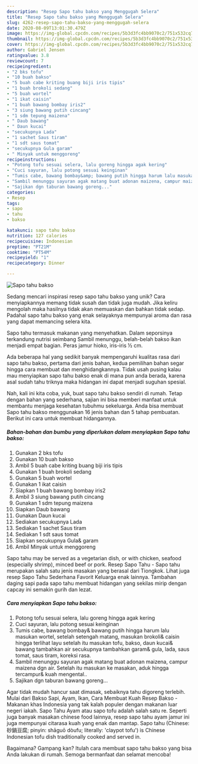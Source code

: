 ```yaml
---
description: "Resep Sapo tahu bakso yang Menggugah Selera"
title: "Resep Sapo tahu bakso yang Menggugah Selera"
slug: 4262-resep-sapo-tahu-bakso-yang-menggugah-selera
date: 2020-08-09T13:01:30.479Z
image: https://img-global.cpcdn.com/recipes/5b3d3fc4bb9070c2/751x532cq70/sapo-tahu-bakso-foto-resep-utama.jpg
thumbnail: https://img-global.cpcdn.com/recipes/5b3d3fc4bb9070c2/751x532cq70/sapo-tahu-bakso-foto-resep-utama.jpg
cover: https://img-global.cpcdn.com/recipes/5b3d3fc4bb9070c2/751x532cq70/sapo-tahu-bakso-foto-resep-utama.jpg
author: Gabriel Jensen
ratingvalue: 3.8
reviewcount: 7
recipeingredient:
- "2 bks tofu"
- "10 buah bakso"
- "5 buah cabe kriting buang biji iris tipis"
- "1 buah brokoli sedang"
- "5 buah wortel"
- "1 ikat caisin"
- "1 buah bawang bombay iris2"
- "3 siung bawang putih cincang"
- "1 sdm tepung maizena"
- " Daub bawang"
- " Daun kucai"
- "secukupnya Lada"
- "1 sachet Saus tiram"
- "1 sdt saus tomat"
- "secukupnya Gula garam"
- " Minyak untuk menggoreng"
recipeinstructions:
- "Potong tofu sesuai selera, lalu goreng hingga agak kering"
- "Cuci sayuran, lalu potong sesuai keinginan"
- "Tumis cabe, bawang bombay&amp; bawang putih hingga harum lalu masukan wortel, setelah setengah matang, masukan brokoli&amp; caisin hingga terlihat layu setelah itu masukan tofu, bakso, daun kucai&amp; bawang tambahkan air secukupnya tambahkan garam&amp; gula, lada, saus tomat, saus tiram, koreksi rasa."
- "Sambil menunggu sayuran agak matang buat adonan maizena, campur maizena dgn air. Setelah itu masukan ke masakan, aduk hingga tercampur&amp; kuah mengental.."
- "Sajikan dgn taburan bawang goreng..."
categories:
- Resep
tags:
- sapo
- tahu
- bakso

katakunci: sapo tahu bakso 
nutrition: 127 calories
recipecuisine: Indonesian
preptime: "PT21M"
cooktime: "PT54M"
recipeyield: "1"
recipecategory: Dinner

---
```



![Sapo tahu bakso](https://img-global.cpcdn.com/recipes/5b3d3fc4bb9070c2/751x532cq70/sapo-tahu-bakso-foto-resep-utama.jpg)

Sedang mencari inspirasi resep sapo tahu bakso yang unik? Cara menyiapkannya memang tidak susah dan tidak juga mudah. Jika keliru mengolah maka hasilnya tidak akan memuaskan dan bahkan tidak sedap. Padahal sapo tahu bakso yang enak selayaknya mempunyai aroma dan rasa yang dapat memancing selera kita.

Sapo tahu termasuk makanan yang menyehatkan. Dalam seporsinya terkandung nutrisi seimbang Sambil menunggu, belah-belah bakso ikan menjadi empat bagian. Peras jamur hioko, iris-iris ½ cm.

Ada beberapa hal yang sedikit banyak mempengaruhi kualitas rasa dari sapo tahu bakso, pertama dari jenis bahan, kedua pemilihan bahan segar hingga cara membuat dan menghidangkannya. Tidak usah pusing kalau mau menyiapkan sapo tahu bakso enak di mana pun anda berada, karena asal sudah tahu triknya maka hidangan ini dapat menjadi suguhan spesial.


Nah, kali ini kita coba, yuk, buat sapo tahu bakso sendiri di rumah. Tetap dengan bahan yang sederhana, sajian ini bisa memberi manfaat untuk membantu menjaga kesehatan tubuhmu sekeluarga. Anda bisa membuat Sapo tahu bakso menggunakan 16 jenis bahan dan 5 tahap pembuatan. Berikut ini cara untuk membuat hidangannya.

<!--inarticleads1-->

##### Bahan-bahan dan bumbu yang diperlukan dalam menyiapkan Sapo tahu bakso:

1. Gunakan 2 bks tofu
1. Gunakan 10 buah bakso
1. Ambil 5 buah cabe kriting buang biji iris tipis
1. Gunakan 1 buah brokoli sedang
1. Gunakan 5 buah wortel
1. Gunakan 1 ikat caisin
1. Siapkan 1 buah bawang bombay iris2
1. Ambil 3 siung bawang putih cincang
1. Gunakan 1 sdm tepung maizena
1. Siapkan  Daub bawang
1. Gunakan  Daun kucai
1. Sediakan secukupnya Lada
1. Sediakan 1 sachet Saus tiram
1. Sediakan 1 sdt saus tomat
1. Siapkan secukupnya Gula&amp; garam
1. Ambil  Minyak untuk menggoreng


Sapo tahu may be served as a vegetarian dish, or with chicken, seafood (especially shrimp), minced beef or pork. Resep Sapo Tahu - Sapo tahu merupakan salah satu jenis masakan yang berasal dari Tiongkok. Lihat juga resep Sapo Tahu Sederhana Favorit Keluarga enak lainnya. Tambahan daging sapi pada sapo tahu membuat hidangan yang sekilas mirip dengan capcay ini semakin gurih dan lezat. 

<!--inarticleads2-->

##### Cara menyiapkan Sapo tahu bakso:

1. Potong tofu sesuai selera, lalu goreng hingga agak kering
1. Cuci sayuran, lalu potong sesuai keinginan
1. Tumis cabe, bawang bombay&amp; bawang putih hingga harum lalu masukan wortel, setelah setengah matang, masukan brokoli&amp; caisin hingga terlihat layu setelah itu masukan tofu, bakso, daun kucai&amp; bawang tambahkan air secukupnya tambahkan garam&amp; gula, lada, saus tomat, saus tiram, koreksi rasa.
1. Sambil menunggu sayuran agak matang buat adonan maizena, campur maizena dgn air. Setelah itu masukan ke masakan, aduk hingga tercampur&amp; kuah mengental..
1. Sajikan dgn taburan bawang goreng...


Agar tidak mudah hancur saat dimasak, sebaiknya tahu digoreng terlebih. Mulai dari Bakso Sapi, Ayam, Ikan, Cara Membuat Kuah Resep Bakso - Makanan khas Indonesia yang tak kalah populer dengan makanan luar negeri iakah. Sapo Tahu Ayam atau sapo tofu adalah salah satu re. Seperti juga banyak masakan chinese food lainnya, resep sapo tahu ayam jamur ini juga mempunyai citarasa kuah yang enak dan mantap. Sapo tahu (Chinese: 砂鍋豆腐; pinyin: shāguō dòufu; literally: &#39;claypot tofu&#39;) is Chinese Indonesian tofu dish traditionally cooked and served in. 

Bagaimana? Gampang kan? Itulah cara membuat sapo tahu bakso yang bisa Anda lakukan di rumah. Semoga bermanfaat dan selamat mencoba!
